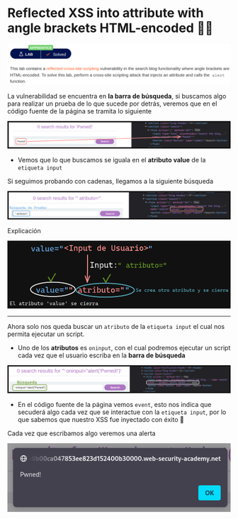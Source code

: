 # Reflected XSS into attribute with angle brackets HTML-encoded 👩‍💻

<p align="center">
    <img src="/assets/XSS/07-Seventh/01-Description.PNG">
</p>

La vulnerabilidad se encuentra en **la barra de búsqueda**, si buscamos algo para realizar un prueba de lo que sucede por detrás, veremos que en el código fuente de la página se tramita lo siguiente

<p align="center">
    <img src="/assets/XSS/07-Seventh/02-Script.PNG">
</p>

* Vemos que lo que buscamos se iguala en el **atributo value** de la `etiqueta input`

Si seguimos probando con cadenas, llegamos a la siguiente búsqueda

<p align="center">
    <img src="/assets/XSS/07-Seventh/03-Test.PNG">
</p>

Explicación

<p align="center">
    <img src="/assets/XSS/07-Seventh/04-Script.PNG">
</p>

---

Ahora solo nos queda buscar un `atributo` de la `etiqueta input` el cual nos permita ejecutar un script.
* Uno de los **atributos** es `oninput`, con el cual podremos ejecutar un script cada vez que el usuario escriba en la **barra de búsqueda**

<p align="center">
    <img src="/assets/XSS/07-Seventh/05-Script.PNG">
</p>

* En el código fuente de la página vemos `event`, esto nos indica que secuderá algo cada vez que se interactue con la `etiqueta input`, por lo que sabemos que nuestro XSS fue inyectado con éxito 🌟

Cada vez que escribamos algo veremos una alerta

<p align="center">
    <img src="/assets/XSS/07-Seventh/06-Alert.PNG">
</p>